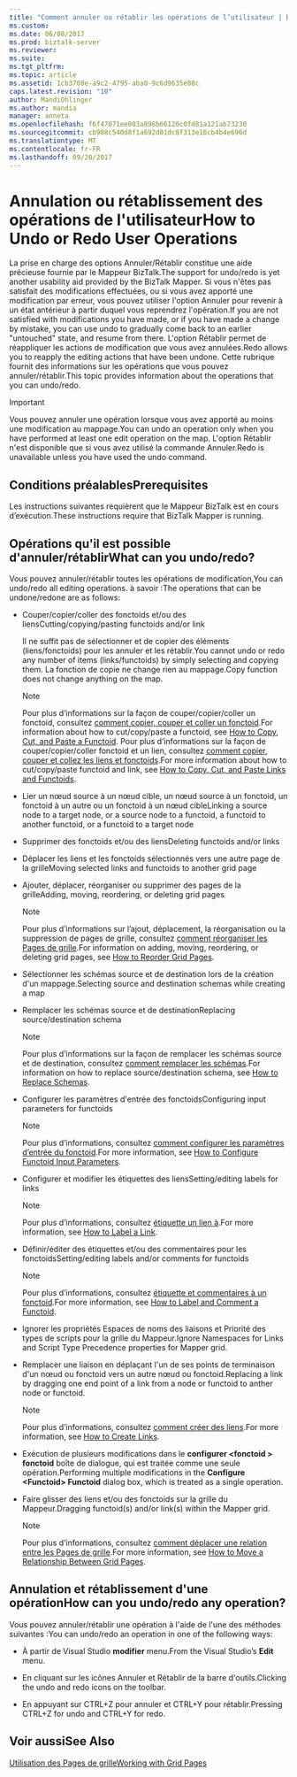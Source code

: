 ```yaml
---
title: "Comment annuler ou rétablir les opérations de l’utilisateur | Documents Microsoft"
ms.custom: 
ms.date: 06/08/2017
ms.prod: biztalk-server
ms.reviewer: 
ms.suite: 
ms.tgt_pltfrm: 
ms.topic: article
ms.assetid: 1cb3708e-a9c2-4795-aba0-9c6d9635e08c
caps.latest.revision: "10"
author: MandiOhlinger
ms.author: mandia
manager: anneta
ms.openlocfilehash: f6f47071ee003a896b66120c0fd81a121ab73230
ms.sourcegitcommit: cb908c540d8f1a692d01dc8f313e16cb4b4e696d
ms.translationtype: MT
ms.contentlocale: fr-FR
ms.lasthandoff: 09/20/2017
---
```

# <a name="how-to-undo-or-redo-user-operations"></a><span data-ttu-id="f2a3f-102">Annulation ou rétablissement des opérations de l'utilisateur</span><span class="sxs-lookup"><span data-stu-id="f2a3f-102">How to Undo or Redo User Operations</span></span>
<span data-ttu-id="f2a3f-103">La prise en charge des options Annuler/Rétablir constitue une aide précieuse fournie par le Mappeur BizTalk.</span><span class="sxs-lookup"><span data-stu-id="f2a3f-103">The support for undo/redo is yet another usability aid provided by the BizTalk Mapper.</span></span> <span data-ttu-id="f2a3f-104">Si vous n'êtes pas satisfait des modifications effectuées, ou si vous avez apporté une modification par erreur, vous pouvez utiliser l'option Annuler pour revenir à un état antérieur à partir duquel vous reprendrez l'opération.</span><span class="sxs-lookup"><span data-stu-id="f2a3f-104">If you are not satisfied with modifications you have made, or if you have made a change by mistake, you can use undo to gradually come back to an earlier "untouched" state, and resume from there.</span></span> <span data-ttu-id="f2a3f-105">L'option Rétablir permet de réappliquer les actions de modification que vous avez annulées.</span><span class="sxs-lookup"><span data-stu-id="f2a3f-105">Redo allows you to reapply the editing actions that have been undone.</span></span> <span data-ttu-id="f2a3f-106">Cette rubrique fournit des informations sur les opérations que vous pouvez annuler/rétablir.</span><span class="sxs-lookup"><span data-stu-id="f2a3f-106">This topic provides information about the operations that you can undo/redo.</span></span>  
  
> [!IMPORTANT]
>  <span data-ttu-id="f2a3f-107">Vous pouvez annuler une opération lorsque vous avez apporté au moins une modification au mappage.</span><span class="sxs-lookup"><span data-stu-id="f2a3f-107">You can undo an operation only when you have performed at least one edit operation on the map.</span></span> <span data-ttu-id="f2a3f-108">L'option Rétablir n'est disponible que si vous avez utilisé la commande Annuler.</span><span class="sxs-lookup"><span data-stu-id="f2a3f-108">Redo is unavailable unless you have used the undo command.</span></span>  
  
## <a name="prerequisites"></a><span data-ttu-id="f2a3f-109">Conditions préalables</span><span class="sxs-lookup"><span data-stu-id="f2a3f-109">Prerequisites</span></span>  
 <span data-ttu-id="f2a3f-110">Les instructions suivantes requièrent que le Mappeur BizTalk est en cours d’exécution.</span><span class="sxs-lookup"><span data-stu-id="f2a3f-110">These instructions require that BizTalk Mapper is running.</span></span>  
  
## <a name="what-can-you-undoredo"></a><span data-ttu-id="f2a3f-111">Opérations qu'il est possible d'annuler/rétablir</span><span class="sxs-lookup"><span data-stu-id="f2a3f-111">What can you undo/redo?</span></span>  
 <span data-ttu-id="f2a3f-112">Vous pouvez annuler/rétablir toutes les opérations de modification,</span><span class="sxs-lookup"><span data-stu-id="f2a3f-112">You can undo/redo all editing operations.</span></span> <span data-ttu-id="f2a3f-113">à savoir :</span><span class="sxs-lookup"><span data-stu-id="f2a3f-113">The operations that can be undone/redone are as follows:</span></span>  
  
-   <span data-ttu-id="f2a3f-114">Couper/copier/coller des fonctoids et/ou des liens</span><span class="sxs-lookup"><span data-stu-id="f2a3f-114">Cutting/copying/pasting functoids and/or link</span></span>  
  
     <span data-ttu-id="f2a3f-115">Il ne suffit pas de sélectionner et de copier des éléments (liens/fonctoids) pour les annuler et les rétablir.</span><span class="sxs-lookup"><span data-stu-id="f2a3f-115">You cannot undo or redo any number of items (links/functoids) by simply selecting and copying them.</span></span> <span data-ttu-id="f2a3f-116">La fonction de copie ne change rien au mappage.</span><span class="sxs-lookup"><span data-stu-id="f2a3f-116">Copy function does not change anything on the map.</span></span>  
  
    > [!NOTE]
    >  <span data-ttu-id="f2a3f-117">Pour plus d’informations sur la façon de couper/copier/coller un fonctoid, consultez [comment copier, couper et coller un fonctoid](../core/how-to-copy-cut-and-paste-a-functoid.md).</span><span class="sxs-lookup"><span data-stu-id="f2a3f-117">For information about how to cut/copy/paste a functoid, see [How to Copy, Cut, and Paste a Functoid](../core/how-to-copy-cut-and-paste-a-functoid.md).</span></span> <span data-ttu-id="f2a3f-118">Pour plus d’informations sur la façon de couper/copier/coller fonctoid et un lien, consultez [comment copier, couper et collez les liens et fonctoids](../core/how-to-copy-cut-and-paste-links-and-functoids.md).</span><span class="sxs-lookup"><span data-stu-id="f2a3f-118">For more information about how to cut/copy/paste functoid and link, see [How to Copy, Cut, and Paste Links and Functoids](../core/how-to-copy-cut-and-paste-links-and-functoids.md).</span></span>  
  
-   <span data-ttu-id="f2a3f-119">Lier un nœud source à un nœud cible, un nœud source à un fonctoid, un fonctoid à un autre ou un fonctoid à un nœud cible</span><span class="sxs-lookup"><span data-stu-id="f2a3f-119">Linking a source node to a target node, or a source node to a functoid, a functoid to another functoid, or a functoid to a target node</span></span>  
  
-   <span data-ttu-id="f2a3f-120">Supprimer des fonctoids et/ou des liens</span><span class="sxs-lookup"><span data-stu-id="f2a3f-120">Deleting functoids and/or links</span></span>  
  
-   <span data-ttu-id="f2a3f-121">Déplacer les liens et les fonctoids sélectionnés vers une autre page de la grille</span><span class="sxs-lookup"><span data-stu-id="f2a3f-121">Moving selected links and functoids to another grid page</span></span>  
  
-   <span data-ttu-id="f2a3f-122">Ajouter, déplacer, réorganiser ou supprimer des pages de la grille</span><span class="sxs-lookup"><span data-stu-id="f2a3f-122">Adding, moving, reordering, or deleting grid pages</span></span>  
  
    > [!NOTE]
    >  <span data-ttu-id="f2a3f-123">Pour plus d’informations sur l’ajout, déplacement, la réorganisation ou la suppression de pages de grille, consultez [comment réorganiser les Pages de grille](../core/how-to-reorder-grid-pages.md).</span><span class="sxs-lookup"><span data-stu-id="f2a3f-123">For information on adding, moving, reordering, or deleting grid pages, see [How to Reorder Grid Pages](../core/how-to-reorder-grid-pages.md).</span></span>  
  
-   <span data-ttu-id="f2a3f-124">Sélectionner les schémas source et de destination lors de la création d'un mappage.</span><span class="sxs-lookup"><span data-stu-id="f2a3f-124">Selecting source and destination schemas while creating a map</span></span>  
  
-   <span data-ttu-id="f2a3f-125">Remplacer les schémas source et de destination</span><span class="sxs-lookup"><span data-stu-id="f2a3f-125">Replacing source/destination schema</span></span>  
  
    > [!NOTE]
    >  <span data-ttu-id="f2a3f-126">Pour plus d’informations sur la façon de remplacer les schémas source et de destination, consultez [comment remplacer les schémas](../core/how-to-replace-schemas.md).</span><span class="sxs-lookup"><span data-stu-id="f2a3f-126">For information on how to replace source/destination schema, see [How to Replace Schemas](../core/how-to-replace-schemas.md).</span></span>  
  
-   <span data-ttu-id="f2a3f-127">Configurer les paramètres d'entrée des fonctoids</span><span class="sxs-lookup"><span data-stu-id="f2a3f-127">Configuring input parameters for functoids</span></span>  
  
    > [!NOTE]
    >  <span data-ttu-id="f2a3f-128">Pour plus d’informations, consultez [comment configurer les paramètres d’entrée du fonctoid](../core/how-to-configure-functoid-input-parameters.md).</span><span class="sxs-lookup"><span data-stu-id="f2a3f-128">For more information, see [How to Configure Functoid Input Parameters](../core/how-to-configure-functoid-input-parameters.md).</span></span>  
  
-   <span data-ttu-id="f2a3f-129">Configurer et modifier les étiquettes des liens</span><span class="sxs-lookup"><span data-stu-id="f2a3f-129">Setting/editing labels for links</span></span>  
  
    > [!NOTE]
    >  <span data-ttu-id="f2a3f-130">Pour plus d’informations, consultez [étiquette un lien à](../core/how-to-label-a-link.md).</span><span class="sxs-lookup"><span data-stu-id="f2a3f-130">For more information, see [How to Label a Link](../core/how-to-label-a-link.md).</span></span>  
  
-   <span data-ttu-id="f2a3f-131">Définir/éditer des étiquettes et/ou des commentaires pour les fonctoids</span><span class="sxs-lookup"><span data-stu-id="f2a3f-131">Setting/editing labels and/or comments for functoids</span></span>  
  
    > [!NOTE]
    >  <span data-ttu-id="f2a3f-132">Pour plus d’informations, consultez [étiquette et commentaires à un fonctoid](../core/how-to-label-and-comment-a-functoid.md).</span><span class="sxs-lookup"><span data-stu-id="f2a3f-132">For more information, see [How to Label and Comment a Functoid](../core/how-to-label-and-comment-a-functoid.md).</span></span>  
  
-   <span data-ttu-id="f2a3f-133">Ignorer les propriétés Espaces de noms des liaisons et Priorité des types de scripts pour la grille du Mappeur.</span><span class="sxs-lookup"><span data-stu-id="f2a3f-133">Ignore Namespaces for Links and Script Type Precedence properties for Mapper grid.</span></span>  
  
-   <span data-ttu-id="f2a3f-134">Remplacer une liaison en déplaçant l'un de ses points de terminaison d'un nœud ou fonctoid vers un autre nœud ou fonctoid.</span><span class="sxs-lookup"><span data-stu-id="f2a3f-134">Replacing a link by dragging one end point of a link from a node or functoid to anther node or functoid.</span></span>  
  
    > [!NOTE]
    >  <span data-ttu-id="f2a3f-135">Pour plus d’informations, consultez [comment créer des liens](../core/how-to-create-links.md).</span><span class="sxs-lookup"><span data-stu-id="f2a3f-135">For more information, see [How to Create Links](../core/how-to-create-links.md).</span></span>  
  
-   <span data-ttu-id="f2a3f-136">Exécution de plusieurs modifications dans le **configurer \<fonctoid > fonctoid** boîte de dialogue, qui est traitée comme une seule opération.</span><span class="sxs-lookup"><span data-stu-id="f2a3f-136">Performing multiple modifications in the **Configure \<Functoid> Functoid** dialog box, which is treated as a single operation.</span></span>  
  
-   <span data-ttu-id="f2a3f-137">Faire glisser des liens et/ou des fonctoids sur la grille du Mappeur.</span><span class="sxs-lookup"><span data-stu-id="f2a3f-137">Dragging functoid(s) and/or link(s) within the Mapper grid.</span></span>  
  
    > [!NOTE]
    >  <span data-ttu-id="f2a3f-138">Pour plus d’informations, consultez [comment déplacer une relation entre les Pages de grille](../core/how-to-move-a-relationship-between-grid-pages.md).</span><span class="sxs-lookup"><span data-stu-id="f2a3f-138">For more information, see [How to Move a Relationship Between Grid Pages](../core/how-to-move-a-relationship-between-grid-pages.md).</span></span>  
  
## <a name="how-can-you-undoredo-any-operation"></a><span data-ttu-id="f2a3f-139">Annulation et rétablissement d'une opération</span><span class="sxs-lookup"><span data-stu-id="f2a3f-139">How can you undo/redo any operation?</span></span>  
 <span data-ttu-id="f2a3f-140">Vous pouvez annuler/rétablir une opération à l'aide de l'une des méthodes suivantes :</span><span class="sxs-lookup"><span data-stu-id="f2a3f-140">You can undo/redo an operation in one of the following ways:</span></span>  
  
-   <span data-ttu-id="f2a3f-141">À partir de Visual Studio **modifier** menu.</span><span class="sxs-lookup"><span data-stu-id="f2a3f-141">From the Visual Studio’s **Edit** menu.</span></span>  
  
-   <span data-ttu-id="f2a3f-142">En cliquant sur les icônes Annuler et Rétablir de la barre d'outils.</span><span class="sxs-lookup"><span data-stu-id="f2a3f-142">Clicking the undo and redo icons on the toolbar.</span></span>  
  
-   <span data-ttu-id="f2a3f-143">En appuyant sur CTRL+Z pour annuler et CTRL+Y pour rétablir.</span><span class="sxs-lookup"><span data-stu-id="f2a3f-143">Pressing CTRL+Z for undo and CTRL+Y for redo.</span></span>  
  
## <a name="see-also"></a><span data-ttu-id="f2a3f-144">Voir aussi</span><span class="sxs-lookup"><span data-stu-id="f2a3f-144">See Also</span></span>  
 [<span data-ttu-id="f2a3f-145">Utilisation des Pages de grille</span><span class="sxs-lookup"><span data-stu-id="f2a3f-145">Working with Grid Pages</span></span>](../core/working-with-grid-pages.md)
